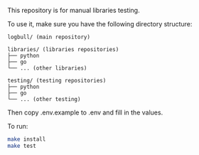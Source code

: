 This repository is for manual libraries testing.

To use it, make sure you have the following directory structure:

```
logbull/ (main repository)

libraries/ (libraries repositories)
├── python
├── go
└── ... (other libraries)

testing/ (testing repositories)
├── python
├── go
└── ... (other testing)
```

Then copy .env.example to .env and fill in the values.

To run:

```bash
make install
make test
```
